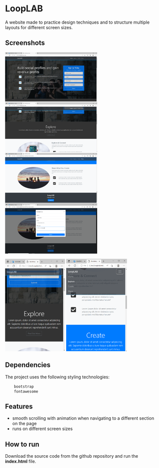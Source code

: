 # LoopLAB

A website made to practice design techniques and to structure multiple layouts for different screen sizes.

## Screenshots
<img src="img\SS1.png" alt="SS1" width="300"/> <img src="img\SS2.png" alt="SS2" width="300"/> <img src="img\SS3.png" alt="SS3" width="300"/> <img src="img\SS4.png" alt="SS4" width="300"/> 

<img src="img\SSM1.png" alt="SSM1" height="300"/> <img src="img\SSM2.png" alt="SSM2" height="300"/> 

## Dependencies

The project uses the following styling technologies:

``` src
    bootstrap
    fontawesome
```

## Features

- smooth scrolling with animation when navigating to a different section on the page
- runs on different screen sizes

## How to run

Download the source code from the github repository and run the **index.html** file.


